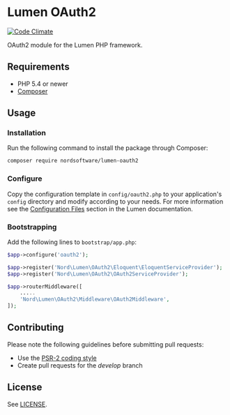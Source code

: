# Lumen OAuth2

[![Code Climate](https://codeclimate.com/github/nordsoftware/lumen-oauth2/badges/gpa.svg)](https://codeclimate.com/github/nordsoftware/lumen-oauth2)

OAuth2 module for the Lumen PHP framework.

## Requirements

- PHP 5.4 or newer
- [Composer](http://getcomposer.org)

## Usage

### Installation

Run the following command to install the package through Composer:

```sh
composer require nordsoftware/lumen-oauth2
```

### Configure

Copy the configuration template in `config/oauth2.php` to your application's `config` directory and modify according to your needs. For more information see the [Configuration Files](http://lumen.laravel.com/docs/configuration#configuration-files) section in the Lumen documentation.

### Bootstrapping

Add the following lines to ```bootstrap/app.php```:

```php
$app->configure('oauth2');
```

```php
$app->register('Nord\Lumen\OAuth2\Eloquent\EloquentServiceProvider');
$app->register('Nord\Lumen\OAuth2\OAuth2ServiceProvider');
```

```php
$app->routerMiddleware([
	.....
	'Nord\Lumen\OAuth2\Middleware\OAuth2Middleware',
]);
```

## Contributing

Please note the following guidelines before submitting pull requests:

- Use the [PSR-2 coding style](https://github.com/php-fig/fig-standards/blob/master/accepted/PSR-2-coding-style-guide.md)
- Create pull requests for the *develop* branch

## License

See [LICENSE](LICENSE).
